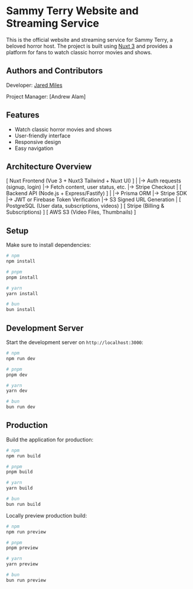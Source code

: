 # Sammy Terry Website and Streaming Service
This is the official website and streaming service for Sammy Terry, a beloved horror host. The project is built using [Nuxt 3](https://nuxt.com) and provides a platform for fans to watch classic horror movies and shows.

## Authors and Contributors
Developer: [Jared Miles](https://github.com/supermilesbros)

Project Manager: [Andrew Alam]


## Features

- Watch classic horror movies and shows
- User-friendly interface
- Responsive design
- Easy navigation

## Architecture Overview
[ Nuxt Frontend (Vue 3 + Nuxt3 Tailwind + Nuxt UI) ]
    |
    |-> Auth requests (signup, login)
    |-> Fetch content, user status, etc.
    |-> Stripe Checkout
    |
[ Backend API (Node.js + Express/Fastify) ]
    |
    |-> Prisma ORM
    |-> Stripe SDK
    |-> JWT or Firebase Token Verification
    |-> S3 Signed URL Generation
    |
[ PostgreSQL (User data, subscriptions, videos) ]
[ Stripe (Billing & Subscriptions) ]
[ AWS S3 (Video Files, Thumbnails) ]

## Setup

Make sure to install dependencies:

```bash
# npm
npm install

# pnpm
pnpm install

# yarn
yarn install

# bun
bun install
```

## Development Server

Start the development server on `http://localhost:3000`:

```bash
# npm
npm run dev

# pnpm
pnpm dev

# yarn
yarn dev

# bun
bun run dev
```

## Production

Build the application for production:

```bash
# npm
npm run build

# pnpm
pnpm build

# yarn
yarn build

# bun
bun run build
```

Locally preview production build:

```bash
# npm
npm run preview

# pnpm
pnpm preview

# yarn
yarn preview

# bun
bun run preview
```
